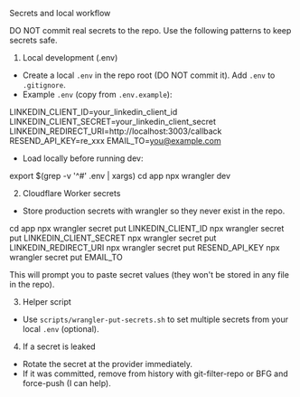 Secrets and local workflow

DO NOT commit real secrets to the repo. Use the following patterns to keep secrets safe.

1) Local development (.env)
- Create a local `.env` in the repo root (DO NOT commit it). Add `.env` to `.gitignore`.
- Example `.env` (copy from `.env.example`):

LINKEDIN_CLIENT_ID=your_linkedin_client_id
LINKEDIN_CLIENT_SECRET=your_linkedin_client_secret
LINKEDIN_REDIRECT_URI=http://localhost:3003/callback
RESEND_API_KEY=re_xxx
EMAIL_TO=you@example.com

- Load locally before running dev:

export $(grep -v '^#' .env | xargs)
cd app
npx wrangler dev

2) Cloudflare Worker secrets
- Store production secrets with wrangler so they never exist in the repo.

cd app
npx wrangler secret put LINKEDIN_CLIENT_ID
npx wrangler secret put LINKEDIN_CLIENT_SECRET
npx wrangler secret put LINKEDIN_REDIRECT_URI
npx wrangler secret put RESEND_API_KEY
npx wrangler secret put EMAIL_TO

This will prompt you to paste secret values (they won't be stored in any file in the repo).

3) Helper script
- Use `scripts/wrangler-put-secrets.sh` to set multiple secrets from your local `.env` (optional).

4) If a secret is leaked
- Rotate the secret at the provider immediately.
- If it was committed, remove from history with git-filter-repo or BFG and force-push (I can help).
